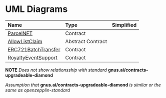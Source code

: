 # UML Diagrams

| Name | Type | Simplified |
| :--- | :--- | :--- |
| [ParcelNFT](https://drive.google.com/file/d/1GQ2tLJLL-095mFIMh4a6CF5NCOr_A3Wx/view?usp=sharing) | Contract | |
| [AllowListClaim](https://drive.google.com/file/d/1ngSrYJOqwguiyDG5XDkUwVq6oBJH1Xgb/view?usp=sharing) | Abstract Contract |  |
| [ERC721BatchTransfer](https://drive.google.com/file/d/1jZoYcLduPosJ4xxwXwLhtGJVZ8f25H13/view?usp=sharing) | Contract
| [RoyaltyEventSupport](https://drive.google.com/file/d/1VW_5A5f_63hdlc2ldIZRp6MToX2pG_1A/view?usp=sharing) | Contract


**NOTE**
*Does not show relationsship with standard* **gnus.ai/contracts-upgradeable-diamond**

*Assumption that* **gnus.ai/contracts-upgradeable-diamond** *is similar or the same as openzepplin-standard*